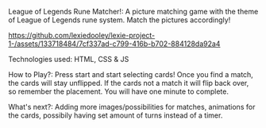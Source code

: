 League of Legends Rune Matcher!: A picture matching game with the theme of League of Legends rune system. Match the pictures accordingly!

https://github.com/lexiedooley/lexie-project-1-/assets/133718484/7cf337ad-c799-416b-b702-884128da92a4



Technologies used: HTML, CSS & JS

How to Play?: Press start and start selecting cards! Once you find a match, the cards will stay unflipped. If the cards not a match it will flip back over, so remember the placement. You will have one minute to complete. 

What's next?: Adding more images/possibilities for matches, animations for the cards, possibily having set amount of turns instead of a timer.
